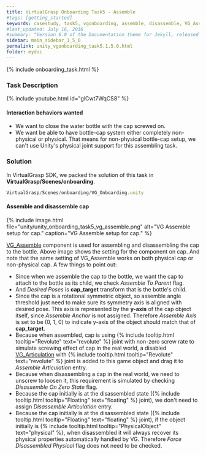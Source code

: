 ```yaml
---
title: VirtualGrasp Onboarding Task5 - Assemble 
#tags: [getting_started]
keywords: casestudy, task5, vgonboarding, assemble, disassemble, VG_Assemble
#last_updated: July 16, 2016
#summary: "Version 6.0 of the Documentation theme for Jekyll, released July 4, 2016, implements relative links so you can view the files offline or on any server without configuring urls and baseurls. Additionally, you can store pages in subdirectories. Templates for alerts and images are available."
sidebar: main_sidebar_1_5_0
permalink: unity_vgonboarding_task5.1.5.0.html
folder: mydoc
---
```


{% include onboarding_task.html %}

### Task Description

<!--{% include youtube.html id="TJ5T67fv6ys" %} -->

{% include youtube.html id="glCwt7WqCS8" %}


#### Interaction behaviors wanted

* We want to close the water bottle with the cap screwed on. 
* We want be able to have bottle-cap system either completely non-physical or physical. That means for non-physical bottle-cap setup, we can't use Unity's physical joint support for this assembling task.

### Solution

In VirtualGrasp SDK, we packed the solution of this task in **VirtualGrasp/Scenes/onboarding**.

```js
VirtualGrasp/Scenes/onboarding/VG_Onboarding.unity
````

#### Assemble and disassemble cap

{% include image.html file="unity/unity_onboarding_task5_vg_assemble.png" alt="VG Assemble setup for cap." caption="VG Assemble setup for cap." %}

[VG_Assemble](unity_component_vgassemble.1.5.0.html) component is used for assembling and disassembling the cap to the bottle. 
Above image shows the setting for the component on cap. And note that the same setting of VG_Assemble works on both physical cap or non-physical cap. 
A few things to point out:

* Since when we assemble the cap to the bottle, we want the cap to attach to the bottle as its child, we check _Assemble To Parent_ flag. 
* And _Desired Poses_ is **cap_target** transform that is the bottle's child.
* Since the cap is a rotational symmetric object, so assemble angle threshold just need to make sure its symmetry axis is aligned with desired pose. This axis is represented by the **y-axis** of the cap object itself, since _Assemble Anchor_ is not assigned. Therefore _Assemble Axis_ is set to be (0, 1, 0) to indicate y-axis of the object should match that of **cap_target**.  
* Because when assembled, cap is using  {% include tooltip.html tooltip="Revolute" text="revolute" %} joint with non-zero screw rate to simulate screwing effect of cap in the real world, a disabled [VG_Articulation](unity_component_vgarticulation.1.5.0.html) with  {% include tooltip.html tooltip="Revolute" text="revolute" %} joint is added to this game object and drag it to _Assemble Articulation_ entry.
* Because when disassembling a cap in the real world, we need to unscrew to loosen it, this requirement is simulated by checking _Disassemble On Zero State_ flag.
* Because the cap initially is at the disassembled state ({% include tooltip.html tooltip="Floating" text="floating" %} joint), we don't need to assign _Disassemble Articulation_ entry.
* Because the cap initially is at the disassembled state ({% include tooltip.html tooltip="Floating" text="floating" %} joint), if the object initially is {% include tooltip.html tooltip="PhysicalObject" text="physical" %}, when disassembled it will always recover its physical properties automatically handled by VG. Therefore _Force Disassembled Physical_ flag does not need to be checked.